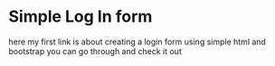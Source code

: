 # Simple Log In form
here my first link is about  creating a login form using simple html and bootstrap you can go through and check it out
